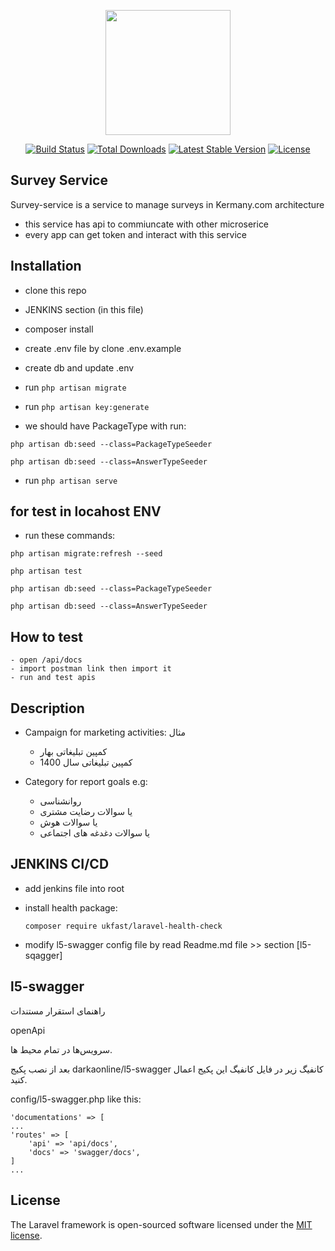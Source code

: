 <p align="center"><a href="https://laravel.com" target="_blank"><img src="https://raw.githubusercontent.com/laravel/art/master/logo-lockup/5%20SVG/2%20CMYK/1%20Full%20Color/laravel-logolockup-cmyk-red.svg" width="200"></a></p>

<p align="center">
<a href="https://travis-ci.org/laravel/framework"><img src="https://travis-ci.org/laravel/framework.svg" alt="Build Status"></a>
<a href="https://packagist.org/packages/laravel/framework"><img src="https://img.shields.io/packagist/dt/laravel/framework" alt="Total Downloads"></a>
<a href="https://packagist.org/packages/laravel/framework"><img src="https://img.shields.io/packagist/v/laravel/framework" alt="Latest Stable Version"></a>
<a href="https://packagist.org/packages/laravel/framework"><img src="https://img.shields.io/packagist/l/laravel/framework" alt="License"></a>
</p>

## Survey Service

Survey-service is a service to manage surveys in Kermany.com architecture

- this service has api to commiuncate with other microserice
- every app can get token and interact with this service

## Installation

- clone this repo
- JENKINS section (in this file)  
- composer install
- create .env file by clone .env.example
- create db and update .env

- run 
```php artisan migrate```

- run 
```php artisan key:generate```

- we should have PackageType with run:

```php artisan db:seed --class=PackageTypeSeeder```

```php artisan db:seed --class=AnswerTypeSeeder```

- run 
```php artisan serve```

## for test in locahost ENV
    
- run these commands:

```php artisan migrate:refresh --seed```

```php artisan test```

```php artisan db:seed --class=PackageTypeSeeder```

```php artisan db:seed --class=AnswerTypeSeeder```

## How to test

    - open /api/docs 
    - import postman link then import it
    - run and test apis

## Description

- Campaign for marketing activities: مثال
  
  - کمپین تبلیغاتی بهار
  - کمپین تبلیغاتی سال 1400
    
- Category for report goals e.g:
  
  - روانشناسی  
  - یا سوالات رضایت مشتری 
  -    یا سوالات هوش 
  - یا سوالات دغدغه های اجتماعی

## JENKINS CI/CD

- add jenkins file into root
- install health package:
  
      composer require ukfast/laravel-health-check
    
- modify l5-swagger config file by read Readme.md file >> section [l5-sqagger]

## l5-swagger

راهنمای استقرار مستندات

openApi

سرویس‌ها در تمام محیط ها.

بعد از نصب پکیج darkaonline/l5-swagger کانفیگ زیر در فایل کانفیگ این پکیج اعمال کنید.

config/l5-swagger.php like this:

    'documentations' => [
    ...
    'routes' => [
        'api' => 'api/docs',
        'docs' => 'swagger/docs',
    ]
    ...


## License

The Laravel framework is open-sourced software licensed under the [MIT license](https://opensource.org/licenses/MIT).
